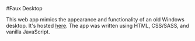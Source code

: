 #Faux Desktop

This web app mimics the appearance and functionality of an old Windows desktop. It's hosted [here](https://faux-desktop.netlify.app/). The app was written using HTML, CSS/SASS, and vanilla JavaScript.